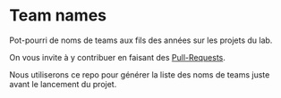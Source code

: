 Team names
==========

Pot-pourri de noms de teams aux fils des années sur les projets du lab.

On vous invite à y contribuer en faisant des [Pull-Requests](https://help.github.com/articles/creating-a-pull-request).

Nous utiliserons ce repo pour générer la liste des noms de teams juste avant le lancement du projet.
